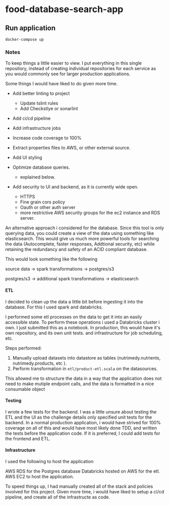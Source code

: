 # food-database-search-app


## Run application
`docker-compose up`

### Notes
To keep things a little easier to view. I put everything in this single repository, instead of creating individual repositories for each service as you would commonly see for larger production applications. 

Some things I would have liked to do given more time. 
- Add better linting to project
    - Update tslint rules
    - Add Checkstlye or sonarlint
- Add ci/cd pipeline
- Add infrastructure jobs
- Increase code coverage to 100% 
- Extract properties files to AWS, or other external source. 
- Add UI styling
- Optimize database queries. 
    - explained below. 

- Add security to UI and backend, as it is currently wide open. 
    - HTTPS
    - Fine grain cors policy
    - Oauth or other auth server
    - more restrictive AWS security groups for the ec2 instance and RDS server. 

An alternative approach i considered for the database. 
Since this tool is only querying data, you could create a view of the data using something like elasticsearch. 
This would give us much more powerful tools for searching the data (Autocomplete, faster responses, Addtional security, etc) while retaining the redundancy and safety of an ACID compliant database. 

This would look something like the following

source data -> spark transformations -> postgres/s3

postgres/s3 -> additional spark transformations -> elasticsearch

#### ETL

I decided to clean up the data a little bit before ingesting it into the database. For this I used spark and databricks.

I performed some etl processes on the data to get it into an easily accessible state.
To perform these operations i used a Databricks cluster i own. 
I just submitted this as a notebook. In production, this would have it's own repository, and its own unit tests. and infrastructure for job scheduling, etc. 

Steps performed:
1. Manually upload datasets into datastore as tables (nutrimedy.nutrients, nutrimedy.products, etc ). 
2. Perform transformation in `etl/product-etl.scala` on the datasources. 


This allowed me to structure the data in a way that the application does not need to make mutiple endpoint calls, and the data is formatted in a nice consumable object


#### Testing
I wrote a few tests for the backend. I was a little unsure about testing the ETL and the UI as the challenge details only specified unit tests for the backend. In a normal production application, i would have strived for 100% coverage on all of this and would have most likely done TDD, and written the tests before the application code. If it is preferred, I could add tests for the frontend and ETL. 

#### Infrastructure
I used the following to host the application

AWS RDS for the Postgres database
Databricks hosted on AWS for the etl. 
AWS EC2 to host the application. 

To speed things up, I had manually created all of the stack and policies involved for this project. Given more time, i would have liked to setup a ci/cd pipeline, and create all of the infrastructe as code. 


